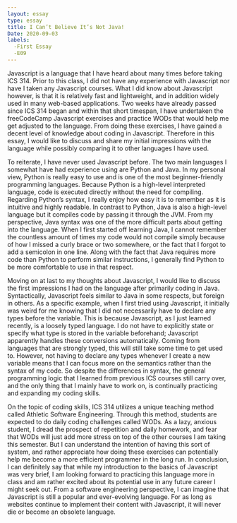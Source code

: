```yaml
---
layout: essay
type: essay
title: I Can’t Believe It’s Not Java!
Date: 2020-09-03
labels:
  -First Essay
  -E09
---
```


Javascript is a language that I have heard about many times before taking ICS 314. Prior to this class, I did not have any experience with Javascript nor have I taken any Javascript courses. What I did know about Javascript however, is that it is relatively fast and lightweight, and in addition widely used in many web-based applications. Two weeks have already passed since ICS 314 began and within that short timespan, I have undertaken the freeCodeCamp Javascript exercises and practice WODs that would help me get adjusted to the language. From doing these exercises, I have gained a decent level of knowledge about coding in Javascript. Therefore in this essay, I would like to discuss and share my initial impressions with the language while possibly comparing it to other languages I have used.

To reiterate, I have never used Javascript before. The two main languages I somewhat have had experience using are Python and Java. In my personal view, Python is really easy to use and is one of the most beginner-friendly programming languages. Because Python is a high-level interpreted language, code is executed directly without the need for compiling. Regarding Python’s syntax, I really enjoy how easy it is to remember as it is intuitive and highly readable. In contrast to Python, Java is also a high-level language but it compiles code by passing it through the JVM. From my perspective, Java syntax was one of the more difficult parts about getting into the language. When I first started off learning Java, I cannot remember the countless amount of times my code would not compile simply because of how I missed a curly brace or two somewhere, or the fact that I forgot to add a semicolon in one line. Along with the fact that Java requires more code than Python to perform similar instructions, I generally find Python to be more comfortable to use in that respect. 

Moving on at last to my thoughts about Javascript, I would like to discuss the first impressions I had on the language after primarily coding in Java. Syntactically, Javascript feels similar to Java in some respects, but foreign in others. As a specific example, when I first tried using Javascript, it initially was weird for me knowing that I did not necessarily have to declare any types before the variable. This is because Javascript, as I just learned recently, is a loosely typed language. I do not have to explicitly state or specify what type is stored in the variable beforehand; Javascript apparently handles these conversions automatically. Coming from languages that are strongly typed, this will still take some time to get used to. However, not having to declare any types whenever I create a new variable means that I can focus more on the semantics rather than the syntax of my code. So despite the differences in syntax, the general programming logic that I learned from previous ICS courses still carry over, and the only thing that I mainly have to work on, is continually practicing and expanding my coding skills.

On the topic of coding skills, ICS 314 utilizes a unique teaching method called Athletic Software Engineering. Through this method, students are expected to do daily coding challenges called WODs. As a lazy, anxious student, I dread the prospect of repetition and daily homework, and fear that WODs will just add more stress on top of the other courses I am taking this semester. But I can understand the intention of having this sort of system, and rather appreciate how doing these exercises can potentially help me become a more efficient programmer in the long run. 
In conclusion, I can definitely say that while my introduction to the basics of Javascript was very brief, I am looking forward to practicing this language more in class and am rather excited about its potential use in any future career I might seek out. From a software engineering perspective, I can imagine that Javascript is still a popular and ever-evolving language. For as long as websites continue to implement their content with Javascript, it will never die or become an obsolete language.
